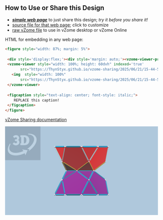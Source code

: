 
## How to Use or Share this Design

 - [***simple web page***](<https://ThynStyx.github.io/vzome-sharing/2025/06/21/15-44-58-Q₅^-ER₅R₅Q₅^-E/>) to just share this design; *try it before you share it!*
 - [source file for that web page](<https://github.com/ThynStyx/vzome-sharing/edit/main/2025/06/21/15-44-58-Q₅^-ER₅R₅Q₅^-E/index.md>); click to customize
 - [raw vZome file](<https://raw.githubusercontent.com/ThynStyx/vzome-sharing/main/2025/06/21/15-44-58-Q₅^-ER₅R₅Q₅^-E/Q₅^-ER₅R₅Q₅^-E.vZome>) to use in vZome desktop or vZome Online
 
 HTML for embedding in any web page:
 ```html
<figure style="width: 87%; margin: 5%">
  
  <div style='display:flex;'><div style='margin: auto;'><vzome-viewer-previous label='prev step'></vzome-viewer-previous><vzome-viewer-next label='next step'></vzome-viewer-next></div></div>
  <vzome-viewer style="width: 100%; height: 60dvh" indexed='true'
        src="https://ThynStyx.github.io/vzome-sharing/2025/06/21/15-44-58-Q₅^-ER₅R₅Q₅^-E/Q₅^-ER₅R₅Q₅^-E.vZome" >
    <img  style="width: 100%"
        src="https://ThynStyx.github.io/vzome-sharing/2025/06/21/15-44-58-Q₅^-ER₅R₅Q₅^-E/Q₅^-ER₅R₅Q₅^-E.png" >
  </vzome-viewer>

  <figcaption style="text-align: center; font-style: italic;">
     REPLACE this caption!
  </figcaption>
</figure>

 ```

[vZome Sharing documentation](https://vzome.github.io/vzome/sharing.html#how-it-works)

![Image](<Q₅^-ER₅R₅Q₅^-E.png>)

